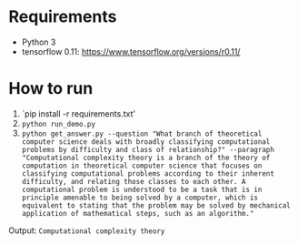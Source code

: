 # Requirements

- Python 3
- tensorflow 0.11: https://www.tensorflow.org/versions/r0.11/


# How to run

1. `pip install -r requirements.txt'
2. `python run_demo.py`
3. `python get_answer.py --question "What branch of theoretical computer science deals with broadly classifying computational problems by difficulty and class of relationship?" --paragraph "Computational complexity theory is a branch of the theory of computation in theoretical computer science that focuses on classifying computational problems according to their inherent difficulty, and relating those classes to each other. A computational problem is understood to be a task that is in principle amenable to being solved by a computer, which is equivalent to stating that the problem may be solved by mechanical application of mathematical steps, such as an algorithm."`

Output: `Computational complexity theory`

